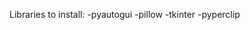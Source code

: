 Libraries to install: -pyautogui
                      -pillow
                      -tkinter
                      -pyperclip
                      
